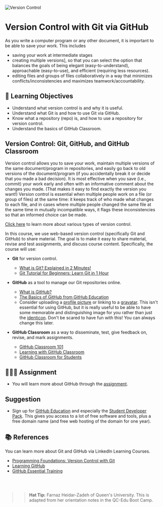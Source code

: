 ![Version Control](../linkedFiles/versioncontrol.png "Copyright Jorge Cham; https://phdcomics.com/comics/archive.php?comicid=1531")

# Version Control with Git via GitHub
As you write a computer program or any other document, it is important to be able to save your work. This includes

- saving your work at intermediate stages
- creating multiple versions], so that you can select the option that balances the goals of being elegant (easy-to-understand), approachable (easy-to-use), and efficient (requiring less resources).
- editing files and groups of files collaboratively in a way that minimizes conflicts/inconsistencies and maximizes teamwork/accountability.

## &#x1f945; Learning Objectives
- Understand what version control is and why it is useful.
- Understand what Git is and how to use Git via GitHub.
- Know what a repository (repo) is, and how to use a repository for version control.
- Understand the basics of GitHub Classroom.

## Version Control: Git, GitHub, and GitHub Classroom
Version control allows you to save your work, maintain multiple versions of the same document/program in repositories, and easily go back to old versions of the document/program (if you accidentally break it or decide that you made a bad decision). It is most effective when you save (i.e., commit) your work early and often with an informative comment about the changes you made. (That makes it easy to find exactly the version you want!) Version control is essential when multiple people work on a file (or group of files) at the same time: it keeps track of who made what changes to each file, and in cases where multiple people changed the same file at the same time in mutually incompatible ways, it flags these inconsistencies so that an informed choice can be made.

[Click here](http://git-scm.com/book/en/v2/Getting-Started-About-Version-Control) to learn more about various types of version control.

In this course, we use web-based version control (specifically Git and GitHub) to share material. The goal is to make it easy to share material, revise and test assignments, and discuss course content. Specifically, the course will use:

- **Git** for version control.
  - [What is Git? Explained in 2 Minutes!](https://www.youtube.com/watch?v=2ReR1YJrNOM)
  - [Git Tutorial for Beginners: Learn Git in 1 Hour](https://www.youtube.com/watch?v=8JJ101D3knE)

- **GitHub** as a tool to manage our Git repositories online.
  - [What is GitHub?](https://www.youtube.com/watch?v=w3jLJU7DT5E)
  - [The Basics of GitHub from GitHub Education](https://github.com/education/github-starter-course)
  - Consider uploading a [profile picture](https://docs.github.com/en/github/setting-up-and-managing-your-github-profile/customizing-your-profile/personalizing-your-profile#changing-your-profile-picture) or linking to a [gravatar](https://en.gravatar.com/). This isn't essential for using GitHub, but it is really useful to be able to have some memorable and distinguishing image for you rather than just the [identicon](https://github.blog/2013-08-14-identicons/). Don't be scared to have fun with this! You can always change this later.

- **GitHub Classroom** as a way to disseminate, test, give feedback on, revise, and mark assignments.
  - [GitHub Classroom 101](https://githubuniverse.com/content-library/github-classroom-101/)
  - [Learning with GitHub Classroom](https://docs.github.com/en/education/manage-coursework-with-github-classroom/learn-with-github-classroom)
  - [GitHub Classroom for Students](https://www.youtube.com/watch?v=ObaFRGp_Eko)

## &#x1f469;&#x1f3fd;&#x200d;&#x1f4bb; Assignment
- You will learn more about GitHub through the [assignment](../ghfundamentals.ipynb).

## Suggestion
- Sign up for [GitHub Education](https://education.github.com/students) and especially the [Student Developer Pack](https://education.github.com/pack). This gives you access to a lot of free software and tools, plus a free domain name (and free web hosting of the domain for one year).

## &#x1f4da; References
You can learn more about Git and GitHub via LinkedIn Learning Courses.
- [Programming Foundations: Version Control with Git](
   https://www.linkedin.com/learning/programming-foundations-version-control-with-git)
- [Learning GitHub](https://www.linkedin.com/learning/learning-github)
- [GitHub Essential Training](https://www.linkedin.com/learning/github-essential-training)

<br><br>
>> **Hat Tip:** Farnaz Heidar-Zadeh of Queen's University. This is adapted from her orientation notes in the QC-Edu Boot Camp.



